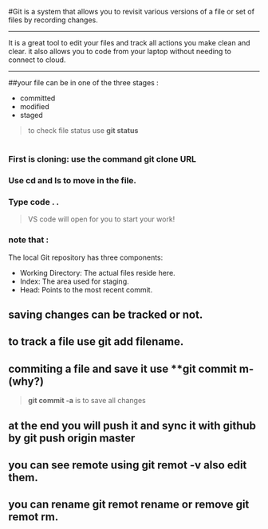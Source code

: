 #Git
 is a system that allows you to revisit various versions of a file or set of files by recording changes.
***
It is a great tool to edit your files and track all actions you make clean and clear. it also allows you to code from your laptop without needing to connect to cloud.
***
##your file can be in one of the three stages :
* committed
* modified 
* staged
> to check file status use **git status**
#
### First is cloning: use the command **git clone URL** 
### Use **cd** and **ls** to move in the file.
### Type **code .** .
> VS code will open for you to start your work!
 ### note that :
 The local Git repository has three components:
* Working Directory: The actual files reside here.
* Index: The area used for staging.
* Head: Points to the most recent commit.
## saving changes can be tracked or not.
## to track a file use **git add filename**.
## commiting a file and save it use **git commit m-(why?)
> **git commit -a** is to save all changes
## at the end you will push it and sync it with github by **git push origin master** 
## you can see remote using **git remot -v** also edit them.
## you can rename **git remot rename** or remove **git remot rm**.
